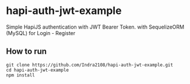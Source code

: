 # hapi-auth-jwt-example

Simple HapiJS authentication with JWT Bearer Token. with SequelizeORM (MySQL) for Login - Register

## How to run
```
git clone https://github.com/Indra2108/hapi-auth-jwt-example.git
cd hapi-auth-jwt-example
npm install
```